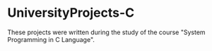 # UniversityProjects-C
These projects were written during the study of the course "System Programming in C Language".
